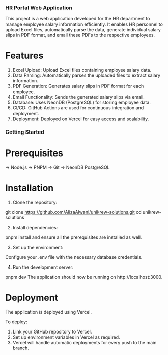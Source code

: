 ### HR Portal Web Application
This project is a web application developed for the HR department to manage employee salary information efficiently. It enables HR personnel to upload Excel files, automatically parse the data, generate individual salary slips in PDF format, and email these PDFs to the respective employees.

# Features
1. Excel Upload: Upload Excel files containing employee salary data.
2. Data Parsing: Automatically parses the uploaded files to extract salary information.
3. PDF Generation: Generates salary slips in PDF format for each employee.
4. Email Functionality: Sends the generated salary slips via email.
5. Database: Uses NeonDB (PostgreSQL) for storing employee data.
6. CI/CD: GitHub Actions are used for continuous integration and deployment.
7. Deployment: Deployed on Vercel for easy access and scalability.

### Getting Started

# Prerequisites
-> Node.js
-> PNPM
-> Git
-> NeonDB PostgreSQL

# Installation

1. Clone the repository:

git clone https://github.com/AlizaAlwani/unikrew-solutions.git
cd unikrew-solutions

2. Install dependencies:

pnpm install and ensure all the prerequisites are installed as well.

3. Set up the environment:

Configure your .env file with the necessary database credentials.

4. Run the development server:

pnpm dev
The application should now be running on http://localhost:3000.

# Deployment
The application is deployed using Vercel. 

To deploy:
1. Link your GitHub repository to Vercel.
2. Set up environment variables in Vercel as required.
3. Vercel will handle automatic deployments for every push to the main branch.